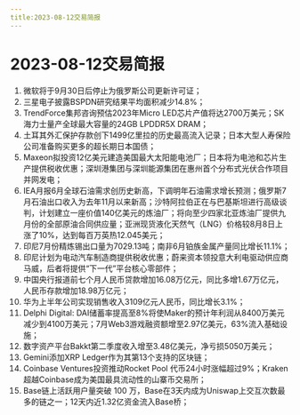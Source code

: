 ```yaml
---
title:2023-08-12交易简报
---
```

# 2023-08-12交易简报
1. 微软将于9月30日后停止为俄罗斯公司更新许可证；
2. 三星电子披露BSPDN研究结果平均面积减少14.8%；
3. TrendForce集邦咨询预估2023年Micro LED芯片产值将达2700万美元；SK海力士量产全球最大容量的24GB LPDDR5X DRAM；
4. 土耳其外汇保护存款创下1499亿里拉的历史最高流入记录；日本大型人寿保险公司准备购买更多的超长期日本国债；
5. Maxeon拟投资12亿美元建造美国最大太阳能电池厂；日本将为电池和芯片生产提供税收优惠；深圳港集团与深圳能源集团在惠州首个分布式光伏合作项目并网发电；
6. IEA月报6月全球石油需求创历史新高，下调明年石油需求增长预测；俄罗斯7月石油出口收入为去年11月以来新高；沙特阿拉伯正在与巴基斯坦进行高级谈判，计划建立一座价值140亿美元的炼油厂；将向至少四家北亚炼油厂提供九月份的全部原油合同供应量；亚洲现货液化天然气（LNG）价格较8月8日上涨了10%，达到每百万英热12.045美元；
7. 印尼7月份精炼锡出口量为7029.13吨；南非6月铂族金属产量同比增长11.1%；
8. 印尼计划为电动汽车制造商提供税收优惠；蔚来资本领投意大利电驱动供应商马威，后者将提供“下一代”平台核心零部件；
9. 中国央行报道前七个月人民币贷款增加16.08万亿元，同比多增1.67万亿元，人民币存款增加18.98万亿元；
10. 华为上半年公司实现销售收入3109亿元人民币，同比增长3.1%；
11. Delphi Digital: DAI储蓄率提高至8%将使Maker的预计年利润从8400万美元减少到4100万美元；7月Web3游戏融资额增至2.97亿美元，63%流入基础设施；
12. 数字资产平台Bakkt第二季度收入增至3.48亿美元，净亏损5050万美元；
13. Gemini添加XRP Ledger作为其第13个支持的区块链；
14. Coinbase Ventures投资推动Rocket Pool 代币24小时涨幅超过9%；Kraken超越Coinbase成为美国最具流动性的山寨币交易所；
15. Base链上活跃用户量突破 100 万，Base在3天内成为Uniswap上交互次数最多的链之一；12天内近1.32亿资金流入Base桥；